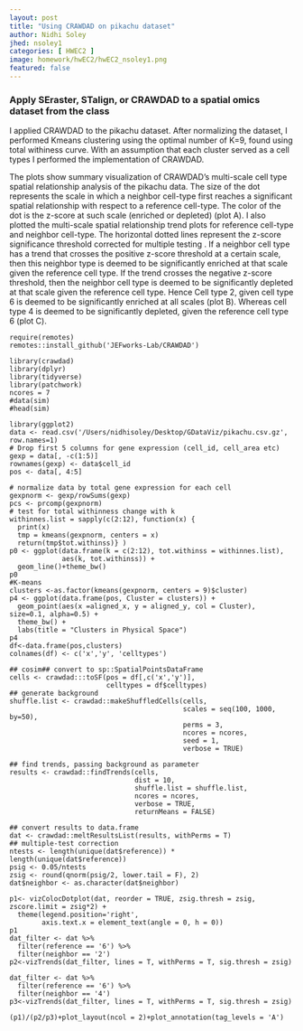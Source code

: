 ```yaml
---
layout: post
title: "Using CRAWDAD on pikachu dataset"
author: Nidhi Soley
jhed: nsoley1
categories: [ HWEC2 ]
image: homework/hwEC2/hwEC2_nsoley1.png
featured: false
---
```


### Apply SEraster, STalign, or CRAWDAD to a spatial omics dataset from the class
I applied CRAWDAD to the pikachu dataset. After normalizing the dataset, I performed Kmeans clustering using the optimal number of K=9, found using total withiness curve. With an assumption that each cluster served as a cell types I performed the implementation of CRAWDAD.

The plots show summary visualization of CRAWDAD’s multi-scale cell type spatial relationship analysis of the pikachu data. The size of the dot represents the scale in which a neighbor cell-type first reaches a significant spatial relationship with respect to a reference cell-type. The color of the dot is the z-score at such scale (enriched or depleted) (plot A). I also plotted the multi-scale spatial relationship trend plots for reference cell-type and neighbor cell-type. The horizontal dotted lines represent the z-score significance threshold corrected for multiple testing . If a neighbor cell type has a trend that crosses the positive z-score threshold at a certain scale, then this neighbor type is deemed to be significantly enriched at that scale given the reference cell type. If the trend crosses the negative z-score threshold, then the neighbor cell type is deemed to be significantly depleted at that scale given the reference cell type. Hence Cell type 2, given cell type 6 is deemed to be significantly enriched at all scales (plot B). Whereas cell type 4 is deemed to be significantly depleted, given the reference cell type 6 (plot C).

```{r}
require(remotes)
remotes::install_github('JEFworks-Lab/CRAWDAD')

library(crawdad)
library(dplyr)
library(tidyverse)
library(patchwork)
ncores = 7
#data(sim)
#head(sim)

library(ggplot2)
data <- read.csv('/Users/nidhisoley/Desktop/GDataViz/pikachu.csv.gz', row.names=1)
# Drop first 5 columns for gene expression (cell_id, cell_area etc)
gexp = data[, -c(1:5)]
rownames(gexp) <- data$cell_id
pos <- data[, 4:5]

# normalize data by total gene expression for each cell
gexpnorm <- gexp/rowSums(gexp)
pcs <- prcomp(gexpnorm)
# test for total withinness change with k
withinnes.list = sapply(c(2:12), function(x) { 
  print(x)
  tmp = kmeans(gexpnorm, centers = x)
  return(tmp$tot.withinss)} )
p0 <- ggplot(data.frame(k = c(2:12), tot.withinss = withinnes.list), 
             aes(k, tot.withinss)) +
  geom_line()+theme_bw()
p0
#K-means
clusters <-as.factor(kmeans(gexpnorm, centers = 9)$cluster)
p4 <- ggplot(data.frame(pos, Cluster = clusters)) + 
  geom_point(aes(x =aligned_x, y = aligned_y, col = Cluster), size=0.1, alpha=0.5) + 
  theme_bw() +
  labs(title = "Clusters in Physical Space")
p4
df<-data.frame(pos,clusters)
colnames(df) <- c('x','y', 'celltypes')

## cosim## convert to sp::SpatialPointsDataFrame
cells <- crawdad:::toSF(pos = df[,c('x','y')],
                        celltypes = df$celltypes)
## generate background
shuffle.list <- crawdad::makeShuffledCells(cells,
                                           scales = seq(100, 1000, by=50),
                                           perms = 3,
                                           ncores = ncores,
                                           seed = 1,
                                           verbose = TRUE)

## find trends, passing background as parameter
results <- crawdad::findTrends(cells,
                               dist = 10,
                               shuffle.list = shuffle.list,
                               ncores = ncores,
                               verbose = TRUE, 
                               returnMeans = FALSE)

## convert results to data.frame
dat <- crawdad::meltResultsList(results, withPerms = T)
## multiple-test correction
ntests <- length(unique(dat$reference)) * length(unique(dat$reference))
psig <- 0.05/ntests
zsig <- round(qnorm(psig/2, lower.tail = F), 2)
dat$neighbor <- as.character(dat$neighbor)

p1<- vizColocDotplot(dat, reorder = TRUE, zsig.thresh = zsig, zscore.limit = zsig*2) +
  theme(legend.position='right',
        axis.text.x = element_text(angle = 0, h = 0))
p1
dat_filter <- dat %>% 
  filter(reference == '6') %>% 
  filter(neighbor == '2')
p2<-vizTrends(dat_filter, lines = T, withPerms = T, sig.thresh = zsig)

dat_filter <- dat %>% 
  filter(reference == '6') %>% 
  filter(neighbor == '4')
p3<-vizTrends(dat_filter, lines = T, withPerms = T, sig.thresh = zsig)

(p1)/(p2/p3)+plot_layout(ncol = 2)+plot_annotation(tag_levels = 'A')

```
